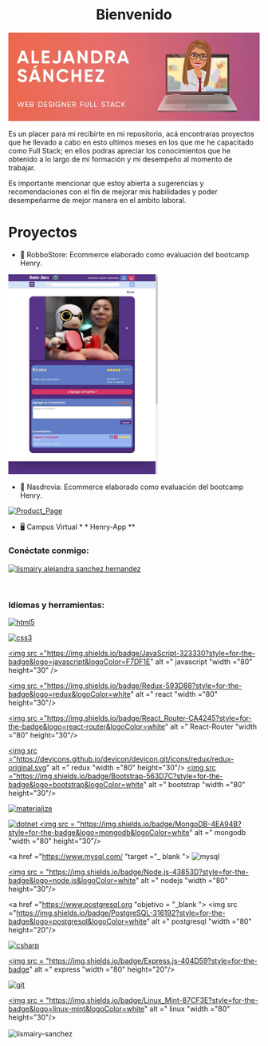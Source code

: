   <h1 align = "center" >Bienvenido</h1>
  <a href=""><img src ="./Readme_Images/AlejandraSanchez.jpeg" alt="Alejandra" width ="100% "height =" 30% "/></a>
        <p>
          Es un placer para mi recibirte en mi repositorio, acá encontraras
          proyectos que he llevado a cabo en esto ultimos meses en los que me he
          capacitado como Full Stack; en ellos podras apreciar los conocimientos
          que he obtenido a lo largo de mi formación y mi desempeño al momento
          de trabajar.
        </p>
        <p>
          Es importante mencionar que estoy abierta a sugerencias y
          recomendaciones con el fin de mejorar mis habilidades y poder
          desempeñarme de mejor manera en el ambito laboral.
        </p>

<h1 align = "left"> Proyectos </h1>

- :robot: RobboStore: Ecommerce elaborado como evaluación del bootcamp Henry.
<a href="https://github.com/Lismairy-Sanchez/Robbo-Store" target="_blank">
<img src ="./Readme_Images/Product_Page.jpeg" alt="Product_Page" width ="300px "height ="400 px" /></a>

   <br>

- :beer: Nasdrovia: Ecommerce elaborado como evaluación del bootcamp Henry.
<a href="https://github.com/Lismairy-Sanchez/Nasdrovia" target="_blank">
<img src ="" alt="Product_Page" width ="300px "height ="400 px" /></a>

   <br>

- :desktop_computer: Campus Virtual \* \* Henry-App \*\*
  <br>

<h3 align = "left"> Conéctate conmigo: </h3>
<p align = "left">
<a href = "https://linkedin.com/in/lismairy alejandra sanchez hernandez" target = "blank"> <img align = "center" src = "https://cdn.jsdelivr.net/npm/simple-icons@3.0.1/icons/linkedin.svg" alt = "lismairy alejandra sanchez hernandez" altura = "30"width = "40" /> </a>
</p>
<br>
<h3 align = "left"> Idiomas y herramientas: </h3>
<p align = "left"> 
<a href="https://www.w3.org/html/" target="_blank"> <img src = "https://img.shields.io/badge/HTML5-E34F26?style=for-the-badge&logo=html5&logoColor=white" alt ="html5 "width =" 80 "height ="30 "/> </a>

<a href="https://www.w3schools.com/css/" target="_blank"> <img src = "https://img.shields.io/badge/CSS3-1572B6?style=for-the-badge&logo=css3&logoColor=white" alt =" css3" width ="80" height="30"/> </a>

<a href ="https://developer.mozilla.org/en-US/docs/Web/JavaScript" target ="_ blank"> <img src ="https://img.shields.io/badge/JavaScript-323330?style=for-the-badge&logo=javascript&logoColor=F7DF1E" alt =" javascript "width ="80" height="30" /> </a>

<a href="https://reactjs.org/" target="_blank"> <img src ="https://img.shields.io/badge/Redux-593D88?style=for-the-badge&logo=redux&logoColor=white" alt =" react "width ="80" height="30"/> </a>

<a href="" target="_blank"> <img src ="https://img.shields.io/badge/React_Router-CA4245?style=for-the-badge&logo=react-router&logoColor=white" alt =" React-Router "width ="80" height="30"/> </a>

<a href="https://redux.js.org" target="_blank"> <img src ="https://devicons.github.io/devicon/devicon.git/icons/redux/redux-original.svg" alt =" redux "width ="80" height="30"/> </a>
<a href="https://getbootstrap.com" target="_blank"> <img src ="https://img.shields.io/badge/Bootstrap-563D7C?style=for-the-badge&logo=bootstrap&logoColor=white" alt =" bootstrap "width ="80" height="30"/> </a>

<a href="https://materializecss.com/" target="_blank"> 
<img src ="https://img.shields.io/badge/Material--UI-0081CB?style=for-the-badge&logo=material-ui&logoColor=white" alt = "materialize" width ="80" height="30"/> </a>

<a href ="https://dotnet.microsoft.com/" target ="_ blank "> <img src ="https://img.shields.io/badge/.NET-5C2D91?style=for-the-badge&logo=.net&logoColor=white" alt ="dotnet"  width ="80" height="30"/> </a>
<a href = "https://www.mongodb.com/" target = "_ blank"> <img src = "https://img.shields.io/badge/MongoDB-4EA94B?style=for-the-badge&logo=mongodb&logoColor=white" alt =" mongodb "width ="80" height="30"/> </a>

<a href ="https://www.mysql.com/ "target ="\_ blank "> <img src ="hhttps://img.shields.io/badge/MySQL-00000F?style=for-the-badge&logo=mysql&logoColor=white" alt ="mysql" width ="80" height="30" /> </a>

<a href="https://nodejs.org" target="_blank"> <img src = "https://img.shields.io/badge/Node.js-43853D?style=for-the-badge&logo=node.js&logoColor=white" alt =" nodejs "width ="80" height="30"/> </a>

<a href ="https://www.postgresql.org "objetivo = "\_blank ">
<img src ="https://img.shields.io/badge/PostgreSQL-316192?style=for-the-badge&logo=postgresql&logoColor=white" alt =" postgresql "width ="80" height="20"/> </a>

<a href ="https://www.w3schools.com/cs/" target ="_blank"> <img src ="https://img.shields.io/badge/C%23-239120?style=for-the-badge&logo=c-sharp&logoColor=white" alt ="csharp" width ="80" height="30"/> </a>

<a href="https://expressjs.com" target="_blank"> <img src = "https://img.shields.io/badge/Express.js-404D59?style=for-the-badge" alt =" express "width ="80" height="20"/> </a>

<a href ="https://git-scm.com/" target ="_blank "> <img src ="https://img.shields.io/badge/GitHub-100000?style=for-the-badge&logo=github&logoColor=white" alt =" git" width ="80" height="30"/> </a>

<a href="https://www.linux.org/" target="_blank"> <img src = "https://img.shields.io/badge/Linux_Mint-87CF3E?style=for-the-badge&logo=linux-mint&logoColor=white" alt =" linux "width ="80" height="30"/> </a>

<p> <img align ="center" src = "https://github-readme-stats.vercel.app/api?username=lismairy-sanchez&count_private=true&show_icons=true&theme=radical" alt = "lismairy-sanchez" /> </p>
